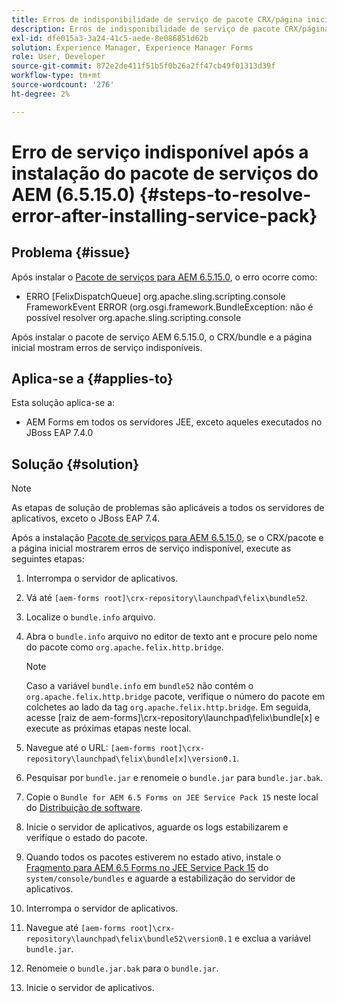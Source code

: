 ```yaml
---
title: Erros de indisponibilidade de serviço de pacote CRX/página inicial após a instalação do service pack mais recente do 6.5.15.0
description: Erros de indisponibilidade de serviço de pacote CRX/página inicial após a instalação do service pack mais recente do 6.5.15.0
exl-id: dfe015a3-3a24-41c5-aede-8e086851d62b
solution: Experience Manager, Experience Manager Forms
role: User, Developer
source-git-commit: 872e2de411f51b5f0b26a2ff47cb49f01313d39f
workflow-type: tm+mt
source-wordcount: '276'
ht-degree: 2%

---
```


# Erro de serviço indisponível após a instalação do pacote de serviços do AEM (6.5.15.0) {#steps-to-resolve-error-after-installing-service-pack}

## Problema {#issue}

Após instalar o [Pacote de serviços para AEM 6.5.15.0](https://experience.adobe.com/#/downloads/content/software-distribution/en/aem.html?package=/content/software-distribution/en/details.html/content/dam/aem/public/adobe/packages/cq650/servicepack/aem-service-pkg-6.5.15.0.zip), o erro ocorre como:
* ERRO [FelixDispatchQueue] org.apache.sling.scripting.console FrameworkEvent ERROR (org.osgi.framework.BundleException: não é possível resolver org.apache.sling.scripting.console

Após instalar o pacote de serviço AEM 6.5.15.0, o CRX/bundle e a página inicial mostram erros de serviço indisponíveis.

## Aplica-se a {#applies-to}

Esta solução aplica-se a:
* AEM Forms em todos os servidores JEE, exceto aqueles executados no JBoss EAP 7.4.0

## Solução {#solution}

>[!NOTE]
>
>As etapas de solução de problemas são aplicáveis a todos os servidores de aplicativos, exceto o JBoss EAP 7.4.

Após a instalação [Pacote de serviços para AEM 6.5.15.0](https://experience.adobe.com/#/downloads/content/software-distribution/en/aem.html?package=/content/software-distribution/en/details.html/content/dam/aem/public/adobe/packages/cq650/servicepack/aem-service-pkg-6.5.15.0.zip), se o CRX/pacote e a página inicial mostrarem erros de serviço indisponível, execute as seguintes etapas:

1. Interrompa o servidor de aplicativos.
1. Vá até `[aem-forms root]\crx-repository\launchpad\felix\bundle52`.
1. Localize o `bundle.info` arquivo.
1. Abra o `bundle.info` arquivo no editor de texto ant e procure pelo nome do pacote como `org.apache.felix.http.bridge`.

   >[!NOTE]
   >
   >Caso a variável `bundle.info` em `bundle52` não contém o `org.apache.felix.http.bridge` pacote, verifique o número do pacote em colchetes ao lado da tag `org.apache.felix.http.bridge`. Em seguida, acesse [raiz de aem-forms]\crx-repository\launchpad\felix\bundle[x] e execute as próximas etapas neste local.

1. Navegue até o URL: `[aem-forms root]\crx-repository\launchpad\felix\bundle[x]\version0.1`.
1. Pesquisar por `bundle.jar` e renomeie o `bundle.jar` para `bundle.jar.bak`.
1. Copie o `Bundle for AEM 6.5 Forms on JEE Service Pack 15` neste local do [Distribuição de software](https://experience.adobe.com/#/downloads/content/software-distribution/en/aem.html?package=/content/software-distribution/en/details.html/content/dam/aem/public/adobe/packages/cq650/featurepack/bundle.jar).
1. Inicie o servidor de aplicativos, aguarde os logs estabilizarem e verifique o estado do pacote.
1. Quando todos os pacotes estiverem no estado ativo, instale o [Fragmento para AEM 6.5 Forms no JEE Service Pack 15](https://experience.adobe.com/#/downloads/content/software-distribution/en/aem.html?package=/content/software-distribution/en/details.html/content/dam/aem/public/adobe/packages/cq650/featurepack/org.apache.felix.http.servlet-api-1.2.0_fragment_full.jar) do `system/console/bundles` e aguarde a estabilização do servidor de aplicativos.
1. Interrompa o servidor de aplicativos.
1. Navegue até `[aem-forms root]\crx-repository\launchpad\felix\bundle52\version0.1` e exclua a variável `bundle.jar`.
1. Renomeie o `bundle.jar.bak` para o `bundle.jar`.
1. Inicie o servidor de aplicativos.
